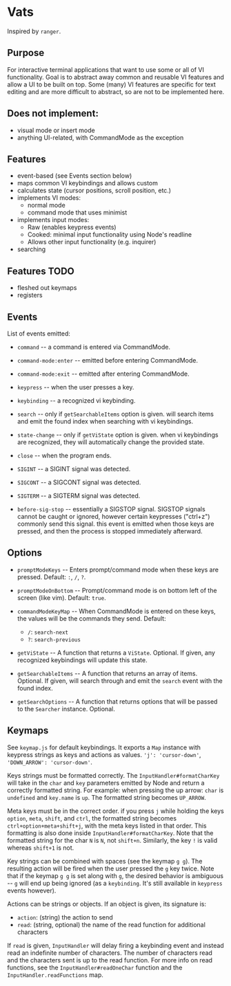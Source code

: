 # Vats
Inspired by `ranger`.

## Purpose
For interactive terminal applications that want to use some or all of VI functionality. Goal is to abstract away common and reusable VI features and allow a UI to be built on top. Some (many) VI features are specific for text editing and are more difficult to abstract, so are not to be implemented here.

## Does not implement:
- visual mode or insert mode
- anything UI-related, with CommandMode as the exception

## Features
- event-based (see Events section below)
- maps common VI keybindings and allows custom
- calculates state (cursor positions, scroll position, etc.)
- implements VI modes:
  - normal mode
  - command mode that uses minimist
- implements input modes:
  - Raw (enables keypress events)
  - Cooked: minimal input functionality using Node's readline
  - Allows other input functionality (e.g. inquirer)
- searching

## Features TODO
- fleshed out keymaps
- registers

## Events
List of events emitted:
- `command` -- a command is entered via CommandMode.

- `command-mode:enter` -- emitted before entering CommandMode.

- `command-mode:exit` -- emitted after entering CommandMode.

- `keypress` -- when the user presses a key.

- `keybinding` -- a recognized vi keybinding.

- `search` -- only if `getSearchableItems` option is given. will search items and emit the found index when searching with vi keybindings.

- `state-change` -- only if `getViState` option is given. when vi keybindings are recognized, they will automatically change the provided state.

- `close` -- when the program ends.

- `SIGINT` -- a SIGINT signal was detected.

- `SIGCONT` -- a SIGCONT signal was detected.

- `SIGTERM` -- a SIGTERM signal was detected.

- `before-sig-stop` -- essentially a SIGSTOP signal. SIGSTOP signals cannot be caught or ignored, however certain keypresses ("ctrl+z") commonly send this signal. this event is emitted when those keys are pressed, and then the process is stopped immediately afterward.


## Options

- `promptModeKeys` -- Enters prompt/command mode when these keys are pressed. Default: `:`, `/`, `?`.

- `promptModeOnBottom` -- Prompt/command mode is on bottom left of the screen (like vim). Default: `true`.

- `commandModeKeyMap` -- When CommandMode is entered on these keys, the values will be the commands they send. Default:
  - `/`: `search-next`
  - `?`: `search-previous`


- `getViState` -- A function that returns a `ViState`. Optional. If given, any recognized keybindings will update this state.

- `getSearchableItems` -- A function that returns an array of items. Optional. If given, will search through and emit the `search` event with the found index.

- `getSearchOptions` -- A function that returns options that will be passed to the `Searcher` instance. Optional.

## Keymaps
See `keymap.js` for default keybindings. It exports a `Map` instance with keypress strings as keys and actions as values. `'j': 'cursor-down'`, `'DOWN_ARROW': 'cursor-down'`.

Keys strings must be formatted correctly. The `InputHandler#formatCharKey` will take in the `char` and `key` parameters emitted by Node and return a correctly formatted string. For example: when pressing the up arrow: `char` is `undefined` and `key.name` is `up`. The formatted string becomes `UP_ARROW`.

Meta keys must be in the correct order. if you press `j` while holding the keys `option`, `meta`, `shift`, and `ctrl`, the formatted string becomes `ctrl+option+meta+shift+j`, with the meta keys listed in that order. This formatting is also done inside `InputHandler#formatCharKey`. Note that the formatted string for the char `N` is `N`, not `shift+n`. Similarly, the key `!` is valid whereas `shift+1` is not.

Key strings can be combined with spaces (see the keymap `g g`). The resulting action will be fired when the user pressed the `g` key twice. Note that if the keymap `g g` is set along with `g`, the desired behavior is ambiguous -- `g` will end up being ignored (as a `keybinding`. It's still available in `keypress` events however).

Actions can be strings or objects. If an object is given, its signature is:
  - `action`: (string) the action to send
  - `read`: (string, optional) the name of the read function for additional characters

If `read` is given, `InputHandler` will delay firing a keybinding event and instead read an indefinite number of characters. The number of characters read and the characters sent is up to the read function. For more info on read functions, see the `InputHandler#readOneChar` function and the `InputHandler.readFunctions` map.
